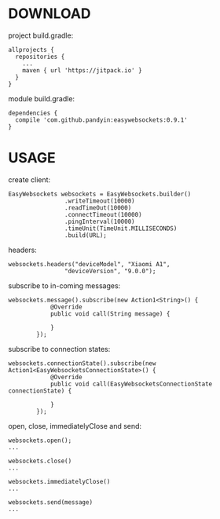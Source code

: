 DOWNLOAD
========

project build.gradle:
```
allprojects {
  repositories {
    ...
    maven { url 'https://jitpack.io' }
  }
}
```

module build.gradle:
```
dependencies {
  compile 'com.github.pandyin:easywebsockets:0.9.1'
}
```


USAGE
========

create client:
```
EasyWebsockets websockets = EasyWebsockets.builder()
                .writeTimeout(10000)
                .readTimeOut(10000)
                .connectTimeout(10000)
                .pingInterval(10000)
                .timeUnit(TimeUnit.MILLISECONDS)
                .build(URL);
```

headers:
```
websockets.headers("deviceModel", "Xiaomi A1",
                "deviceVersion", "9.0.0");
```

subscribe to in-coming messages:
```
websockets.message().subscribe(new Action1<String>() {
            @Override
            public void call(String message) {

            }
        });
```

subscribe to connection states:
```
websockets.connectionState().subscribe(new Action1<EasyWebsocketsConnectionState>() {
            @Override
            public void call(EasyWebsocketsConnectionState connectionState) {

            }
        });
```

open, close, immediatelyClose and send:
```
websockets.open();
...

websockets.close()
...

websockets.immediatelyClose()
...

websockets.send(message)
...
```
